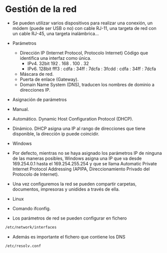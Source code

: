# Gestión de la red

- Se pueden utilizar varios dispositivos para realizar una conexión, un módem (puede ser USB o no) con cable RJ-11, una targeta de red con un cable RJ-45, una targeta inalámbrica...
- Parámetros
  - Dirección IP (Internet Protocol, Protocolo Internet) Código que identifica una interfaz como única.
    - IPv4. 32bit             192 . 168 . 100 . 32
    - IPv6. 128bit            fff3 : cdfa : 34ff : 7dcfa : 3fcdd :  cdfa : 34ff : 7dcfa 
  - Máscara de red.
  - Puerta de enlace (Gateway).
  - Domain Name System (DNS), traducen los nombres de dominio a direcciones IP. 
 
 - Asignación de parámetros
  - Manual.
  - Automático. Dynamic Host Configuration Protocol (DHCP).
  - Dinámico. DHCP asigna una IP al rango de direcciones que tiene disponible, la dirección ip puede coincidir. 		
 
 - Windows
  - Por defecto, mientras no se haya asignado los parámetros IP de ninguna de las maneras posibles, Windows asigna una IP que va desde 169.254.0.1 hasta el 169.254.255.254 y que se llama Automatic Private Internet Protocol Addressing (APIPA, Direccionamiento Privado del Protocolo de Internet).
  - Una vez configuremos la red se pueden compartir carpetas, documentos, impresoras y unidides a través de ella. 
 
 - Linux
  - Comando ifconfig.
  - Los parámetros de red se pueden configurar en fichero
  ```Bash
  /etc/network/interfaces
  ```
  - Además es importante el fichero que contiene los DNS
  ```Bash
  /etc/resolv.conf
  ```
